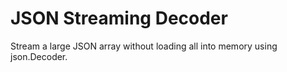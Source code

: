 # JSON Streaming Decoder

Stream a large JSON array without loading all into memory using json.Decoder.
